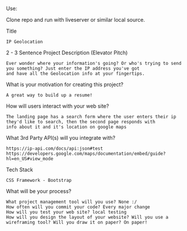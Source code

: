 Use:

Clone repo and run with liveserver or similar local source.

Title

    IP Geolocation

2 - 3 Sentence Project Description (Elevator Pitch)
    
    Ever wonder where your information's going? Or who's trying to send you something? Just enter the IP address you've got 
    and have all the Geolocation info at your fingertips.

What is your motivation for creating this project?

    A great way to build up a resume!

How will users interact with your web site?
    
    The landing page has a search form where the user enters their ip they'd like to search, then the second page responds with 
    info about it and it's location on google maps
   
What 3rd Party API(s) will you integrate with?

    https://ip-api.com/docs/api:json#test
    https://developers.google.com/maps/documentation/embed/guide?hl=en_US#view_mode

Tech Stack

    CSS Framework - Bootstrap

What will be your process?

    What project management tool will you use? None :/
    How often will you commit your code? Every major change
    How will you test your web site? local testing
    How will you design the layout of your website? Will you use a wireframing tool? Will you draw it on paper? On paper!

